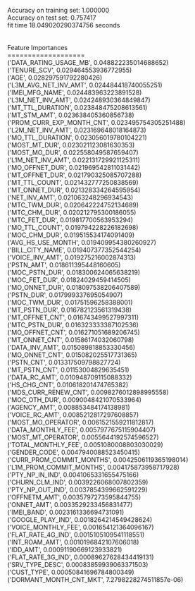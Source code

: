 Accuracy on training set: 1.000000<br>Accuracy on test set: 0.757417<br>fit time 18.049020290374756 seconds<br><br><br>Feature Importances<br>===================<br>('DATA_RATING_USAGE_MB', 0.048822235014688652)<br>('TENURE_SCV', 0.029464553936772955)<br>('AGE', 0.028297591792280426)<br>('L3M_AVG_NET_INV_AMT', 0.024484418740055251)<br>('IMEI_MFG_NAME', 0.024483963223891528)<br>('L3M_NET_INV_AMT', 0.024248930364849847)<br>('MT_TTL_DURATION', 0.023848475208613561)<br>('MT_STM_AMT', 0.023638405360856738)<br>('PROM_CURR_EXP_MONTH_CNT', 0.023495754305251488)<br>('L2M_NET_INV_AMT', 0.023169648018164873)<br>('MO_TTL_DURATION', 0.023056019780104221)<br>('MOST_MT_DUR', 0.023021123081630353)<br>('MOST_MO_DUR', 0.022558049587659407)<br>('L1M_NET_INV_AMT', 0.022131729921125311)<br>('MO_OFFNET_DUR', 0.021969542811031442)<br>('MT_OFFNET_DUR', 0.021790325085707288)<br>('MT_TTL_COUNT', 0.021432777250838569)<br>('MT_ONNET_DUR', 0.021328334264595954)<br>('NET_INV_AMT', 0.021063248296934543)<br>('MTC_TWM_DUR', 0.020642224752134689)<br>('MTC_CHM_DUR', 0.020212795300186055)<br>('MTC_FET_DUR', 0.019817700563953294)<br>('MO_TTL_COUNT', 0.019794228226182698)<br>('MOC_CHM_DUR', 0.019515534174091409)<br>('AVG_HS_USE_MONTH', 0.019409954380260927)<br>('BILL_CITY_NAME', 0.019407377352544254)<br>('VOICE_INV_AMT', 0.019275216002874313)<br>('PSTN_AMT', 0.018611395448160605)<br>('MOC_PSTN_DUR', 0.018300624065638219)<br>('MOC_FET_DUR', 0.01824029459414505)<br>('MO_ONNET_DUR', 0.018097538206407589)<br>('PSTN_DUR', 0.017999337695054907)<br>('MOC_TWM_DUR', 0.01751596258388001)<br>('MT_PSTN_DUR', 0.016782123561319438)<br>('MT_OFFNET_CNT', 0.016743499527997311)<br>('MTC_PSTN_DUR', 0.016323333387102536)<br>('MO_OFFNET_CNT', 0.016271051689206745)<br>('MT_ONNET_CNT', 0.01586174032060798)<br>('DATA_INV_AMT', 0.015089818853330456)<br>('MO_ONNET_CNT', 0.015082025517731365)<br>('PSTN_CNT', 0.013317509798827724)<br>('MT_PSTN_CNT', 0.01153004829635451)<br>('DATA_RC_AMT', 0.010948709115088332)<br>('HS_CHG_CNT', 0.010618201474765382)<br>('MDS_CURR_RENEW_CNT', 0.0098276012898995558)<br>('MOC_OTH_DUR', 0.0090048421070533964)<br>('AGENCY_AMT', 0.008853484174138981)<br>('VOICE_RC_AMT', 0.0085212817297608857)<br>('MOST_MO_OPERATOR', 0.0061521559211812817)<br>('DATA_MONTHLY_FEE', 0.0057977675115904407)<br>('MOST_MT_OPERATOR', 0.0055644192574596527)<br>('TOTAL_MONTHLY_FEE', 0.0051080008803030029)<br>('GENDER_CODE', 0.0047940088523450415)<br>('CURR_PROM_COMMIT_MONTHS', 0.0042506119365198014)<br>('L1M_PROM_COMMIT_MONTHS', 0.004175873958717928)<br>('PTY_NP_IN_IND', 0.0041065331655475166)<br>('CHURN_CLM_IND', 0.0039226068007802359)<br>('PTY_NP_OUT_IND', 0.0037854399662591229)<br>('OFFNETM_AMT', 0.0035797273595844755)<br>('ONNET_AMT', 0.0033529233456831477)<br>('IMEI_BAND', 0.0023161336694731091)<br>('GOOGLE_PLAY_IND', 0.0018264214549428624)<br>('VOICE_MONTHLY_FEE', 0.001654121364096167)<br>('FLAT_RATE_4G_IND', 0.0015105109541118551)<br>('INT_ROAM_AMT', 0.0010196842107606018)<br>('IDD_AMT', 0.00091190669123933821)<br>('FLAT_RATE_3G_IND', 0.00089627628434419131)<br>('SRV_TYPE_DESC', 0.00083859939063371503)<br>('CUST_TYPE', 0.00050841696784800349)<br>('DORMANT_MONTH_CNT_MKT', 7.2798228274511857e-06)<br>